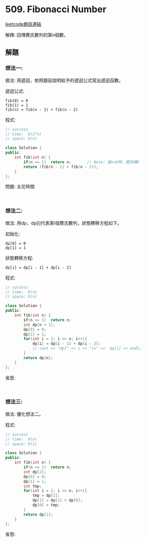 # 509. Fibonacci Number

[leetcode題目連結](https://leetcode.com/problems/fibonacci-number/)

解釋: 回傳費氏數列的第n個數。

## 解題

### 想法一:

做法: 用遞迴，依照題目說明給予的遞迴公式寫出遞迴函數。

遞迴公式: 

```
fib(0) = 0
fib(1) = 1
fib(n) = fib(n - 1) + fib(n - 2)
```

程式:

```c++
// success
// time:  O(2^n)
// space: O(n)

class Solution {
public:
    int fib(int n) {
        if(n <= 1)  return n;       // Note: 當n=0時，要回傳0
        return (fib(n - 1) + fib(n - 2));
    }
};
```

問題: 太花時間

<br/>

### 想法二:

做法: 用dp，dp[i]代表第i個費氏數列，狀態轉移方程如下。

初始化:

```
dp[0] = 0
dp[1] = 1
```

狀態轉移方程: 

```
dp[i] = dp[i - 1] + dp[i - 2]
```

程式:

```c++
// success
// time:  O(n)
// space: O(n)

class Solution {
public:
    int fib(int n) {
        if(n <= 1)  return n;
        int dp[n + 1];
        dp[0] = 0;
        dp[1] = 1;
        for(int i = 2; i <= n; i++){
            dp[i] = dp[i - 1] + dp[i - 2];
            // cout << "dp[" << i << "]=" <<  dp[i] << endl;
        }
        return dp[n];
    }
};
```

省思: 

<br/>

### 想法三:

做法: 優化想法二。

程式:

```c++
// success
// time:  O(n)
// space: O(1)

class Solution {
public:
    int fib(int n) {
        if(n <= 1)  return n;
        int dp[2];
        dp[0] = 0;
        dp[1] = 1;
        int tmp;
        for(int i = 2; i <= n; i++){
            tmp = dp[1];
            dp[1] = dp[1] + dp[0];
            dp[0] = tmp;
        }
        return dp[1];
    }
};
```

省思: 

<!--
### 網路解一:

```c++

```
-->
